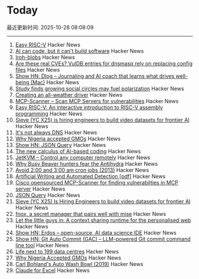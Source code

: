 # Today

最近更新时间: 2025-10-28 08:08:09

--- 
1. [Easy RISC-V](https://dramforever.github.io/easyriscv/) Hacker News
2. [AI can code, but it can't build software](https://bytesauna.com/post/coding-vs-software-engineering) Hacker News
3. [Iroh-blobs](https://www.iroh.computer/blog/iroh-blobs-0-95-new-features) Hacker News
4. [Are these real CVEs? VulDB entries for dnsmasq rely on replacing config files](https://seclists.org/oss-sec/2025/q4/79) Hacker News
5. [Show HN: Dlog – Journaling and AI coach that learns what drives well-being (Mac)](https://dlog.pro/) Hacker News
6. [Study finds growing social circles may fuel polarization](https://phys.org/news/2025-10-friends-division-social-circles-fuel.html) Hacker News
7. [Creating an all-weather driver](https://waymo.com/blog/2025/10/creating-an-all-weather-driver) Hacker News
8. [MCP-Scanner – Scan MCP Servers for vulnerabilities](https://github.com/cisco-ai-defense/mcp-scanner) Hacker News
9. [Easy RISC-V: An interactive introduction to RISC-V assembly programming](https://dramforever.github.io/easyriscv/) Hacker News
10. [Sieve (YC X25) is hiring engineers to build video datasets for frontier AI](https://www.sievedata.com/) Hacker News
11. [It's not always DNS](https://notes.pault.ag/its-not-always-dns/) Hacker News
12. [Why Nigeria accepted GMOs](https://www.asimov.press/p/nigeria-crops) Hacker News
13. [Show HN: JSON Query](https://jsonquerylang.org/) Hacker News
14. [The new calculus of AI-based coding](https://blog.joemag.dev/2025/10/the-new-calculus-of-ai-based-coding.html) Hacker News
15. [JetKVM – Control any computer remotely](https://jetkvm.com/) Hacker News
16. [Why Busy Beaver hunters fear the Antihydra](https://benbrubaker.com/why-busy-beaver-hunters-fear-the-antihydra/) Hacker News
17. [Avoid 2:00 and 3:00 am cron jobs (2013)](https://www.endpointdev.com/blog/2013/04/avoid-200-and-300-am-cron-jobs/) Hacker News
18. [Artificial Writing and Automated Detection [pdf]](https://www.nber.org/system/files/working_papers/w34223/w34223.pdf) Hacker News
19. [Cisco opensourced MCP-Scanner for finding vulnerabilties in MCP server](https://github.com/cisco-ai-defense/mcp-scanner) Hacker News
20. [JSON Query](https://jsonquerylang.org/) Hacker News
21. [Sieve (YC X25) Is Hiring Engineers to build video datasets for frontier AI](https://www.sievedata.com/) Hacker News
22. [fnox, a secret manager that pairs well with mise](https://github.com/jdx/mise/discussions/6779) Hacker News
23. [Let the little guys in: A context sharing runtime for the personalised web](https://arjun.md/little-guys) Hacker News
24. [Show HN: Erdos – open-source, AI data science IDE](https://www.lotas.ai/erdos) Hacker News
25. [Show HN: Git Auto Commit (GAC) – LLM-powered Git commit command line tool](https://github.com/cellwebb/gac) Hacker News
26. [Life next to 199 data centres](https://www.bbc.com/news/articles/c93dnnxewdvo) Hacker News
27. [Why Nigeria Accepted GMOs](https://www.asimov.press/p/nigeria-crops) Hacker News
28. [Carl Bohland's Auto Wash Bowl (2019)](https://www.vintag.es/2019/12/the-auto-wash-bowl.html) Hacker News
29. [Claude for Excel](https://www.claude.com/claude-for-excel) Hacker News
